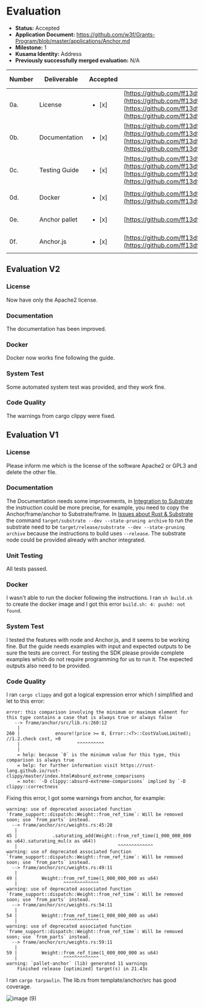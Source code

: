 # Evaluation

- **Status:** Accepted
- **Application Document:**  https://github.com/w3f/Grants-Program/blob/master/applications/Anchor.md
- **Milestone:** 1
- **Kusama Identity:** Address
- **Previously successfully merged evaluation:** N/A

| Number | Deliverable | Accepted | Link | Evaluation Notes |
| ------ | ----------- | -------- | ---- |----------------- |     
| 0a. | License | <ul><li>[x] </li></ul>| [https://github.com/ff13dfly/Anchor/blob/main/LICENSE-APACHE2](https://github.com/ff13dfly/Anchor/blob/main/LICENSE-APACHE2) [https://github.com/ff13dfly/Anchor/blob/main/LICENSE-GPL3](https://github.com/ff13dfly/Anchor/blob/main/LICENSE-GPL3) |  |
| 0b. | Documentation | <ul><li>[x] </li></ul>| [https://github.com/ff13dfly/Anchor/blob/main/README.md](https://github.com/ff13dfly/Anchor/blob/main/README.md) [https://github.com/ff13dfly/Anchor/blob/main/js/README.md](https://github.com/ff13dfly/Anchor/blob/main/js/README.md) |  |
| 0c. | Testing Guide | <ul><li>[x] </li></ul>| [https://github.com/ff13dfly/Anchor/blob/main/frame/anchor/README.md](https://github.com/ff13dfly/Anchor/blob/main/frame/anchor/README.md) [https://github.com/ff13dfly/Anchor/blob/main/js/playground/README.md](https://github.com/ff13dfly/Anchor/blob/main/js/playground/README.md) |  |  |
| 0d. | Docker | <ul><li>[x] </li></ul>|[https://github.com/ff13dfly/Anchor/tree/main/docker](https://github.com/ff13dfly/Anchor/tree/main/docker)|  |
| 0e. | Anchor pallet | <ul><li>[x] </li></ul>|[https://github.com/ff13dfly/Anchor](https://github.com/ff13dfly/Anchor)| |
| 0f. | Anchor.js | <ul><li>[x] </li></ul>| [https://github.com/ff13dfly/Anchor/tree/main/js/playground](https://github.com/ff13dfly/Anchor/tree/main/js/playground)|  | |

## Evaluation V2

### License

Now have only the Apache2 license.

### Documentation

The documentation has been improved.

### Docker

Docker now works fine following the guide.

### System Test

Some automated system test was provided, and they work fine.

### Code Quality

The warnings from cargo clippy were fixed.

## Evaluation V1

### License

Please inform me which is the license of the software Apache2 or GPL3 and delete the other file.

### Documentation

The Documentation needs some improvements, in [Integration to Substrate](https://github.com/ff13dfly/Anchor#integration-to-substrate) the instruction could be more precise, for example, you need to copy the Anchor/frame/anchor to Substrate/frame. In [Issues about Rust & Substrate](https://github.com/ff13dfly/Anchor#issues-about-rust--substrate) the command `target/substrate --dev --state-pruning archive` to run the substrate need to be `target/release/substrate --dev --state-pruning archive` because the instructions to build uses `--release`. The substrate node could be provided already with anchor integrated.

### Unit Testing

All tests passed.

### Docker

I wasn't able to run the docker following the instructions. I ran `sh build.sh` to create the docker image and I got this error `build.sh: 4: pushd: not found`.

### System Test

I tested the features with node and Anchor.js, and it seems to be working fine. But the guide needs examples with input and expected outputs to be sure the tests are correct. For testing the SDK please provide complete examples which do not require programming for us to run it. The expected outputs also need to be provided. 

### Code Quality

I ran `cargo clippy` and got a logical expression error which I simplified and let to this error:

```
error: this comparison involving the minimum or maximum element for this type contains a case that is always true or always false
   --> frame/anchor/src/lib.rs:260:12
    |
260 |             ensure!(price >= 0, Error::<T>::CostValueLimited);     //1.2.check cost, >0
    |                     ^^^^^^^^^^
    |
    = help: because `0` is the minimum value for this type, this comparison is always true
    = help: for further information visit https://rust-lang.github.io/rust-clippy/master/index.html#absurd_extreme_comparisons
    = note: `-D clippy::absurd-extreme-comparisons` implied by `-D clippy::correctness`
```

Fixing this error, I got some warnings from anchor, for example:

```
warning: use of deprecated associated function `frame_support::dispatch::Weight::from_ref_time`: Will be removed soon; use `from_parts` instead.
  --> frame/anchor/src/weights.rs:45:28
   |
45 |             .saturating_add(Weight::from_ref_time(1_000_000_000 as u64).saturating_mul(x as u64))
   |                                     ^^^^^^^^^^^^^
warning: use of deprecated associated function `frame_support::dispatch::Weight::from_ref_time`: Will be removed soon; use `from_parts` instead.
  --> frame/anchor/src/weights.rs:49:11
   |
49 |         Weight::from_ref_time(1_000_000_000 as u64)
   |                 ^^^^^^^^^^^^^
warning: use of deprecated associated function `frame_support::dispatch::Weight::from_ref_time`: Will be removed soon; use `from_parts` instead.
  --> frame/anchor/src/weights.rs:54:11
   |
54 |         Weight::from_ref_time(1_000_000_000 as u64)
   |                 ^^^^^^^^^^^^^
warning: use of deprecated associated function `frame_support::dispatch::Weight::from_ref_time`: Will be removed soon; use `from_parts` instead.
  --> frame/anchor/src/weights.rs:59:11
   |
59 |         Weight::from_ref_time(1_000_000_000 as u64)
   |                 ^^^^^^^^^^^^^
warning: `pallet-anchor` (lib) generated 11 warnings
    Finished release [optimized] target(s) in 21.43s
```

I ran `cargo tarpaulin`. The lib.rs from template/anchor/src has good coverage.

![image (9)](https://user-images.githubusercontent.com/112647953/225634234-7c9dc9df-3c42-46e9-b182-5c64c57ea273.png)



